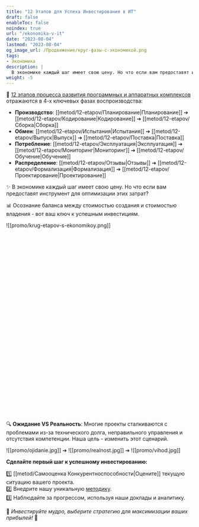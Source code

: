 ```yaml
---
title: "12 Этапов для Успеха Инвестирования в ИТ"
draft: false
enableToc: false
noindex: true
url: "/ekonomika-v-it"
date: "2023-08-04"
lastmod: "2023-08-04"
og_image_url: /Продвижение/круг-фазы-с-экономикой.png
tags:
- Экономика
description: | 
  В экономике каждый шаг имеет свою цену. Но что если вам предоставят инструмент для оптимизации этих затрат?
weight: -5
---
```

🔗  [12 этапов процесса развития программных и аппаратных комплексов](/)  отражаются в 4-х ключевых фазах воспроизводства:

- **Производство**: [[metod/12-etapov/Планирование|Планирование]] ➔ [[metod/12-etapov/Кодирование|Кодирование]] ➔ [[metod/12-etapov/Сборка|Сборка]]
- **Обмен**: [[metod/12-etapov/Испытания|Испытания]] ➔ [[metod/12-etapov/Выпуск|Выпуск]] ➔ [[metod/12-etapov/Поставка|Поставка]]
- **Потребление**: [[metod/12-etapov/Эксплуатация|Эксплуатация]] ➔ [[metod/12-etapov/Мониторинг|Мониторинг]] ➔ [[metod/12-etapov/Обучение|Обучение]]
- **Распределение**: [[metod/12-etapov/Отзывы|Отзывы]] ➔ [[metod/12-etapov/Формализация|Формализация]] ➔ [[metod/12-etapov/Проектирование|Проектирование]]

✨ В экономике каждый шаг имеет свою цену. Но что если вам предоставят инструмент для оптимизации этих затрат?

📊 Осознание баланса между стоимостью создания и стоимостью владения - вот ваш ключ к успешным инвестициям.

![[promo/krug-etapov-s-ekonomikoy.png]]
<svg width="1200" height="1200" viewBox="0 0 1200 1200">
</svg>

<script>
    let svg = document.querySelector("svg");

    let center = { x: svg.viewBox.baseVal.width / 2, y: svg.viewBox.baseVal.height / 2 };
    let radius = Math.min(center.x, center.y);
    let layerThickness = radius / 5;

    let layers = [
        { parts: 2, colors: ["#AF6420", "#549695"], labels: ["Dev | CapEx", "Ops | OpEx"], links: ["-", "-"] },
        { parts: 4, colors: ["#392D75", "#E59F13", "#9FC713", "#0E759F"], labels: ["Распределение", "Производство", "Обмен", "Потребление"], links: ["-", "-", "-", "-"] },
        {
            parts: 12, colors: ["#602980", "#9C1A55", "#C12020", "#D75020", "#FA9C20", "#FFCC20", "#FFEA20", "#80BE00", "#12A050", "#1E72B0", "#0150A0", "#342D90"],
            labels: ["📝Формализация", "📐Проектирование", "📅Планирование", "⌨️Кодирование", "🔧 Сборка", "🐞Испытания", "🚀 Выпуск", "🚚 Поставка", "🤖 Эксплуатация", "🖥️Мониторинг", "📚 Обучение", "✍️ Отзывы"],
            links: ["https://petaflops.guru/metod/12-etapov/formalizatsiya", "https://petaflops.guru/metod/12-etapov/proektirovanie", "https://petaflops.guru/metod/12-etapov/planirovanie", "https://petaflops.guru/metod/12-etapov/codirovanie", "https://petaflops.guru/metod/12-etapov/sborka", "https://petaflops.guru/metod/12-etapov/ispitaniya", "https://petaflops.guru/metod/12-etapov/vipusk", "https://petaflops.guru/metod/12-etapov/postavka", "https://petaflops.guru/metod/12-etapov/ekspluatatsiya", "https://petaflops.guru/metod/12-etapov/monitoring", "https://petaflops.guru/metod/12-etapov/obuchenie", "https://petaflops.guru/metod/12-etapov/otzivi"]
        },
        { parts: 6, colors: ["#7C4087", "#D63420", "#FFB71F", "#FFD710", "#149C78", "#1B3CA4"], labels: ["📌Задачи", "🕒 Сроки", "🚦Качество", "🔄Обновления", "🎖️Реагирование", "🌟Перспективы"], links: ["-", "-", "-", "-", "-", "-"] },

        { parts: 3, colors: ["#602980", "#FA9C20", "#1E72B0"], labels: ["📉Дешевле", "💎Лучше", "🏆Быстрее"], links: ["-", "-", "-"] },
    ];


    let startAngle = -Math.PI / 2;
    for (let i = layers.length - 1; i >= 0; i--) {
        let layer = layers[i];
        let sectionAngle = (Math.PI * 2) / layer.parts;
        let currentRadius = radius - i * layerThickness;

        for (let j = 0; j < layer.parts; j++) {
            let path = document.createElementNS("http://www.w3.org/2000/svg", "path");

            let d = [
                "M", center.x + currentRadius * Math.cos(startAngle), center.y + currentRadius * Math.sin(startAngle),
                "A", currentRadius, currentRadius, 0, +(sectionAngle > Math.PI), 1, center.x + currentRadius * Math.cos(startAngle + sectionAngle), center.y + currentRadius * Math.sin(startAngle + sectionAngle),
                "L", center.x + (currentRadius - layerThickness) * Math.cos(startAngle + sectionAngle), center.y + (currentRadius - layerThickness) * Math.sin(startAngle + sectionAngle),
                "A", currentRadius - layerThickness, currentRadius - layerThickness, 0, +(sectionAngle > Math.PI), 0, center.x + (currentRadius - layerThickness) * Math.cos(startAngle), center.y + (currentRadius - layerThickness) * Math.sin(startAngle),
                "Z"
            ].join(" ");

            path.setAttribute("d", d);
            path.setAttribute("fill", layer.colors[j]);
            svg.appendChild(path);

            let midAngle = startAngle + sectionAngle / 2;
            let textX = center.x + (currentRadius - layerThickness / 2) * Math.cos(midAngle);
            let textY = center.y + (currentRadius - layerThickness / 2) * Math.sin(midAngle);

            let link = document.createElementNS("http://www.w3.org/2000/svg", "a");
            link.setAttributeNS("http://www.w3.org/1999/xlink", "href", layer.links[j]);

            let text = document.createElementNS("http://www.w3.org/2000/svg", "text");
            text.setAttribute("x", textX);
            text.setAttribute("y", textY);
            text.classList.add("label-text");
            text.textContent = layer.labels[j];

            link.appendChild(text);
            svg.appendChild(link);

            startAngle += sectionAngle;
        }
    }
</script>

🔍 **Ожидание VS Реальность**: Многие проекты сталкиваются с проблемами из-за технического долга, неправильного управления и отсутствия компетенции. Наша цель - изменить этот сценарий.

![[promo/ojidanie.jpg]] ➔ ![[promo/realnost.jpg]] ➔ ![[promo/vihod.jpg]]

**Сделайте первый шаг к успешному инвестированию:**

1️⃣ [[metod/Самооценка Конкурентноспособности|Оцените]] текущую ситуацию вашего проекта.  
2️⃣ Внедрите нашу уникальную [методику](/).  
3️⃣ Наблюдайте за прогрессом, используя наши доклады и аналитику.

🌟 _Инвестируйте мудро, выберите стратегию для максимизации ваших прибылей!_ 🌟
